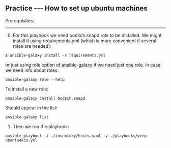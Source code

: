 ## Practice --- How to set up ubuntu machines

Prerequisites:

---------------------------------------------------------------------------
0. For this playbook we need bodsch.snapd role to be installed. 
We might install it using requirements.yml (which is more convenient if several roles are needed):

```
$ ansible-galaxy install -r requirements.yml
```

or just using role option of ansible-galaxy if we need just one role.
In case we need info about roles:
```
ansible-galaxy role --help
```
To install a new role:
```
ansible-galaxy install bodsch.snapd
```
Should appear in the list:
```
ansible-galaxy list
```

1. Then we run the playbook:
```
ansible-playbook -i ./inventory/hosts.yaml -v ./playbooks/prep-ubuntu4k3s.yml
```
